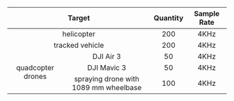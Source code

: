 <table>
  <thead>
    <tr>
      <th align="center" colspan="2">Target</th>
      <th align="center">Quantity</th>
      <th align="center">Sample Rate</th>
    </tr>
  </thead>
  <tbody>
    <tr>
      <td align="center" colspan="2">helicopter</td>
      <td align="center">200</td>
      <td align="center">4KHz</td>
    </tr>
    <tr>
      <td align="center" colspan="2">tracked vehicle</td>
      <td align="center">200</td>
        <td align="center">4KHz</td>
    </tr>
    <tr>
      <td align="center" rowspan="3">quadcopter drones</td>
      <td align="center">DJI Air 3</td>
      <td align="center">50</td>
        <td align="center">4KHz</td>
    </tr>
    <tr>
      <td align="center">DJI Mavic 3</td>
      <td align="center">50</td>
        <td align="center">4KHz</td>
    </tr>
    <tr>
      <td align="center">spraying drone with 1089 mm wheelbase</td>
      <td align="center">100</td>
        <td align="center">4KHz</td>
    </tr>
  </tbody>
</table>
